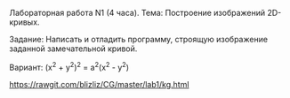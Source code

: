 Лабораторная работа N1 (4 часа). Тема: Построение изображений 2D- кривых.

Задание: Написать и отладить программу, строящую изображение заданной замечательной кривой.

Вариант: (x<sup>2</sup> + y<sup>2</sup>)<sup>2</sup> = a<sup>2</sup>(x<sup>2</sup> - y<sup>2</sup>)

https://rawgit.com/blizliz/CG/master/lab1/kg.html
